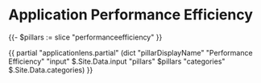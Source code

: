 # Application Performance Efficiency

{{- $pillars := slice "performanceefficiency" }}

{{ partial "applicationlens.partial" (dict "pillarDisplayName" "Performance Efficiency" "input" $.Site.Data.input "pillars" $pillars "categories" $.Site.Data.categories) }}